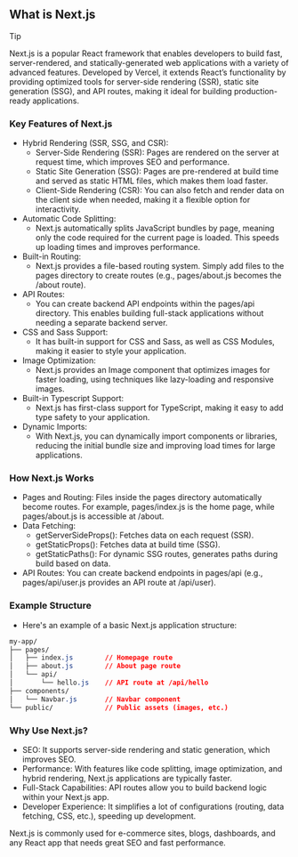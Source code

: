 ## What is Next.js

>[!TIP]
>Next.js is a popular React framework that enables developers to build fast, server-rendered, and statically-generated web applications with a variety of advanced features. Developed by Vercel, it extends React’s functionality by providing optimized tools for server-side rendering (SSR), static site generation (SSG), and API routes, making it ideal for building production-ready applications.

### Key Features of Next.js
- Hybrid Rendering (SSR, SSG, and CSR):
  - Server-Side Rendering (SSR): Pages are rendered on the server at request time, which improves SEO and performance.
  - Static Site Generation (SSG): Pages are pre-rendered at build time and served as static HTML files, which makes them load faster.
  - Client-Side Rendering (CSR): You can also fetch and render data on the client side when needed, making it a flexible option for interactivity.
- Automatic Code Splitting:
  - Next.js automatically splits JavaScript bundles by page, meaning only the code required for the current page is loaded. This speeds up loading times and improves performance.
- Built-in Routing:
  - Next.js provides a file-based routing system. Simply add files to the pages directory to create routes (e.g., pages/about.js becomes the /about route).
- API Routes:
  - You can create backend API endpoints within the pages/api directory. This enables building full-stack applications without needing a separate backend server.
- CSS and Sass Support:
  - It has built-in support for CSS and Sass, as well as CSS Modules, making it easier to style your application.
- Image Optimization:
  - Next.js provides an Image component that optimizes images for faster loading, using techniques like lazy-loading and responsive images.
- Built-in Typescript Support:
  - Next.js has first-class support for TypeScript, making it easy to add type safety to your application.
- Dynamic Imports:
  - With Next.js, you can dynamically import components or libraries, reducing the initial bundle size and improving load times for large applications.

### How Next.js Works
- Pages and Routing: Files inside the pages directory automatically become routes. For example, pages/index.js is the home page, while pages/about.js is accessible at /about.
- Data Fetching:
  - getServerSideProps(): Fetches data on each request (SSR).
  - getStaticProps(): Fetches data at build time (SSG).
   - getStaticPaths(): For dynamic SSG routes, generates paths during build based on data.
- API Routes: You can create backend endpoints in pages/api (e.g., pages/api/user.js provides an API route at /api/user).

### Example Structure
- Here's an example of a basic Next.js application structure:
```css
my-app/
├── pages/
│   ├── index.js        // Homepage route
│   ├── about.js        // About page route
│   └── api/
│       └── hello.js    // API route at /api/hello
├── components/
│   └── Navbar.js       // Navbar component
└── public/             // Public assets (images, etc.)
```

### Why Use Next.js?
- SEO: It supports server-side rendering and static generation, which improves SEO.
- Performance: With features like code splitting, image optimization, and hybrid rendering, Next.js applications are typically faster.
- Full-Stack Capabilities: API routes allow you to build backend logic within your Next.js app.
- Developer Experience: It simplifies a lot of configurations (routing, data fetching, CSS, etc.), speeding up development.

Next.js is commonly used for e-commerce sites, blogs, dashboards, and any React app that needs great SEO and fast performance.






